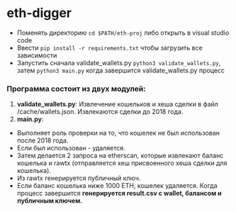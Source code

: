 # eth-digger

* Поменять директорию `cd $PATH/eth-proj` либо открыть в visual studio code
* Ввести `pip install -r requirements.txt` чтобы загрузить все зависимости
* Запустить сначала validate_wallets.py `python3 validate_wallets.py`, затем `python3 main.py` когда завершится validate_wallets.py процесс

### Программа состоит из двух модулей:

1. **validate_wallets.py**: Извлечение кошельков и хеша сделки в файл /cache/wallets.json. Извлекаются сделки до 2018 года.
2. **main.py**: 
  * Выполняет роль проверки на то, что кошелек не был использован после 2018 года. 
  * Если был использован - удаляется.
  * Затем делается 2 запроса на etherscan, которые извлекают баланс кошелька и rawtx (отправляется хеш присвоенного хеша сделки для кошелька).
  * Из rawtx генерируется публичный ключ.
  * Если баланс кошелька ниже 1000 ETH, кошелек удаляется.  Когда процесс завершится **генерируется result.csv с wallet, балансом и публичным ключем.**
